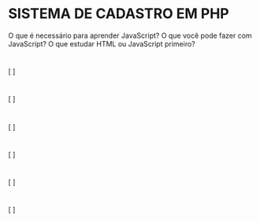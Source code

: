 # SISTEMA DE CADASTRO EM PHP
O que é necessário para aprender JavaScript? O que você pode fazer com JavaScript? O que estudar HTML ou JavaScript primeiro?
#
[  ]
#
[  ]
#
[  ]
#
[  ]
#
[  ]
#
[  ]
